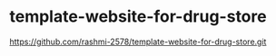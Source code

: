 # template-website-for-drug-store
https://github.com/rashmi-2578/template-website-for-drug-store.git
